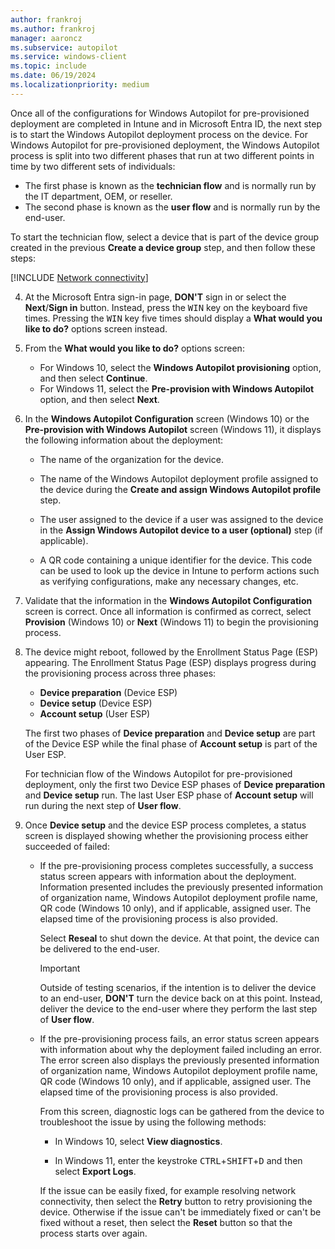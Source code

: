 ```yaml
---
author: frankroj
ms.author: frankroj
manager: aaroncz
ms.subservice: autopilot
ms.service: windows-client
ms.topic: include
ms.date: 06/19/2024
ms.localizationpriority: medium
---
```


<!-- This file is shared by the following articles:

pre-provisioning/azure-ad-join-technician-flow.md
pre-provisioning/hybrid-azure-ad-join-technician-flow.md

Headings are driven by article context. -->

Once all of the configurations for Windows Autopilot for pre-provisioned deployment are completed in Intune and in Microsoft Entra ID, the next step is to start the Windows Autopilot deployment process on the device. For Windows Autopilot for pre-provisioned deployment, the Windows Autopilot process is split into two different phases that run at two different points in time by two different sets of individuals:

- The first phase is known as the **technician flow** and is normally run by the IT department, OEM, or reseller.
- The second phase is known as the **user flow** and is normally run by the end-user.

To start the technician flow, select a device that is part of the device group created in the previous **Create a device group** step, and then follow these steps:

[!INCLUDE [Network connectivity](../includes/network-connectivity.md)]

4. At the Microsoft Entra sign-in page, **DON'T** sign in or select the **Next**/**Sign in** button. Instead, press the <kbd>WIN</kbd> key on the keyboard five times. Pressing the <kbd>WIN</kbd> key five times should display a **What would you like to do?** options screen instead.

5. From the **What would you like to do?** options screen:

   - For Windows 10, select the **Windows Autopilot provisioning** option, and then select **Continue**.
   - For Windows 11, select the **Pre-provision with Windows Autopilot** option, and then select **Next**.

6. In the **Windows Autopilot Configuration** screen (Windows 10) or the **Pre-provision with Windows Autopilot** screen (Windows 11), it displays the following information about the deployment:

   - The name of the organization for the device.

   - The name of the Windows Autopilot deployment profile assigned to the device during the **Create and assign Windows Autopilot profile** step.

   - The user assigned to the device if a user was assigned to the device in the **Assign Windows Autopilot device to a user (optional)** step (if applicable).

   - A QR code containing a unique identifier for the device. This code can be used to look up the device in Intune to perform actions such as verifying configurations, make any necessary changes, etc.

7. Validate that the information in the **Windows Autopilot Configuration** screen is correct. Once all information is confirmed as correct, select **Provision** (Windows 10) or **Next** (Windows 11) to begin the provisioning process.

8. The device might reboot, followed by the Enrollment Status Page (ESP) appearing. The Enrollment Status Page (ESP) displays progress during the provisioning process across three phases:

   - **Device preparation** (Device ESP)
   - **Device setup** (Device ESP)
   - **Account setup** (User ESP)

   The first two phases of **Device preparation** and **Device setup** are part of the Device ESP while the final phase of **Account setup** is part of the User ESP.

   For technician flow of the Windows Autopilot for pre-provisioned deployment, only the first two Device ESP phases of **Device preparation** and **Device setup** run. The last User ESP phase of **Account setup** will run during the next step of **User flow**.

9. Once **Device setup** and the device ESP process completes, a status screen is displayed showing whether the provisioning process either succeeded of failed:

    - If the pre-provisioning process completes successfully, a success status screen appears with information about the deployment. Information presented includes the previously presented information of organization name, Windows Autopilot deployment profile name, QR code (Windows 10 only), and if applicable, assigned user. The elapsed time of the provisioning process is also provided.

      Select **Reseal** to shut down the device. At that point, the device can be delivered to the end-user.

      > [!IMPORTANT]
      >
      > Outside of testing scenarios, if the intention is to deliver the device to an end-user, **DON'T** turn the device back on at this point. Instead, deliver the device to the end-user where they perform the last step of **User flow**.

    - If the pre-provisioning process fails, an error status screen appears with information about why the deployment failed including an error. The error screen also displays the previously presented information of organization name, Windows Autopilot deployment profile name, QR code (Windows 10 only), and if applicable, assigned user. The elapsed time of the provisioning process is also provided.

      From this screen, diagnostic logs can be gathered from the device to troubleshoot the issue by using the following methods:

      - In Windows 10, select **View diagnostics**.

      - In Windows 11, enter the keystroke <kbd>CTRL</kbd>+<kbd>SHIFT</kbd>+<kbd>D</kbd> and then select **Export Logs**.

      If the issue can be easily fixed, for example resolving network connectivity, then select the **Retry** button to retry provisioning the device. Otherwise if the issue can't be immediately fixed or can't be fixed without a reset, then select the **Reset** button so that the process starts over again.
